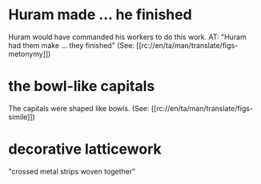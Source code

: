 # Huram made ... he finished

Huram would have commanded his workers to do this work. AT: "Huram had them make ... they finished" (See: [[rc://en/ta/man/translate/figs-metonymy]])

# the bowl-like capitals

The capitals were shaped like bowls. (See: [[rc://en/ta/man/translate/figs-simile]])

# decorative latticework

"crossed metal strips woven together"